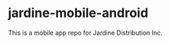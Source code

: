 jardine-mobile-android
======================

This is a mobile app repo for Jardine Distribution Inc.
